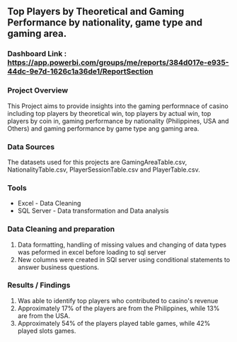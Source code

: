 ## Top Players by Theoretical and Gaming Performance by nationality, game type and gaming area.

### Dashboard Link : https://app.powerbi.com/groups/me/reports/384d017e-e935-44dc-9e7d-1626c1a36de1/ReportSection

### Project Overview
This Project aims to provide insights into the gaming performnace of casino including top players by theoretical win, top players by actual win, top players by coin in, gaming performance by nationality (Philippines, USA and Others) and gaming performance by game type ang gaming area.

### Data Sources
The datasets used for this projects are GamingAreaTable.csv, NationalityTable.csv, PlayerSessionTable.csv and PlayerTable.csv.

### Tools
- Excel - Data Cleaning
- SQL Server - Data transformation and Data analysis

### Data Cleaning and preparation

1. Data formatting, handling of missing values and changing of data types was peformed in excel before loading to sql server
2. New columns were created in SQl server using conditional statements to answer business questions.

### Results / Findings
1. Was able to identify top players who contributed to casino's revenue
2. Approximately 17% of the players are from the Philippines, while 13% are from the USA.
3. Approximately 54% of the players played table games, while 42% played slots games.
